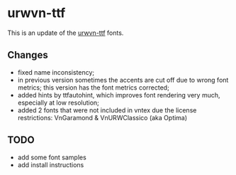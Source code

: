 urwvn-ttf
=========

This is an update of the [urwvn-ttf](http://vntex.sourceforge.net/fonts/urwvn-ttf/) fonts.

## Changes
* fixed name inconsistency;
* in previous version sometimes the accents are cut off due to wrong font metrics; this version has the font metrics corrected;
* added hints by ttfautohint, which improves font rendering very much, especially at low resolution;
* added 2 fonts that were not included in vntex due the license restrictions: VnGaramond & VnURWClassico (aka Optima)

## TODO
* add some font samples
* add install instructions
